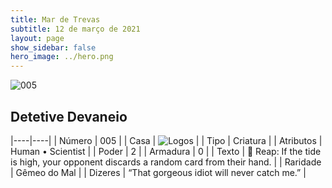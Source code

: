 ```yaml
---
title: Mar de Trevas
subtitle: 12 de março de 2021
layout: page
show_sidebar: false
hero_image: ../hero.png
---
```


![005](https://cdn.keyforgegame.com/media/card_front/pt/496_005_8G43P5V9M662_pt.png)

## Detetive Devaneio

|----|----|
| Número | 005 |
| Casa | ![Logos](https://archonarcana.com/images/thumb/c/ce/Logos.png/22px-Logos.png "Logos") |
| Tipo | Criatura |
| Atributos | Human • Scientist |
| Poder | 2 |
| Armadura | 0 |
| Texto |  Reap: If the tide is high, your opponent discards a random card from their hand. |
| Raridade | Gêmeo do Mal |
| Dizeres | “That gorgeous idiot will never catch me.” |
